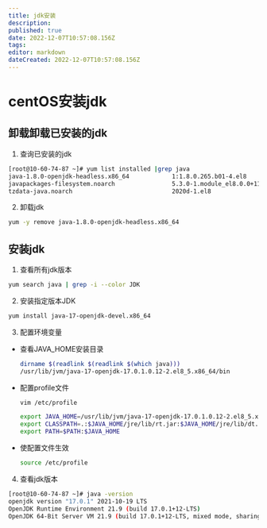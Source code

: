 ```yaml
---
title: jdk安装
description: 
published: true
date: 2022-12-07T10:57:08.156Z
tags: 
editor: markdown
dateCreated: 2022-12-07T10:57:08.156Z
---
```


# centOS安装jdk
## 卸载卸载已安装的jdk
1. 查询已安装的jdk
```bash
[root@10-60-74-87 ~]# yum list installed |grep java
java-1.8.0-openjdk-headless.x86_64            1:1.8.0.265.b01-4.el8                             @AppStream       
javapackages-filesystem.noarch                5.3.0-1.module_el8.0.0+11+5b8c10bd                @AppStream       
tzdata-java.noarch                            2020d-1.el8  
```
2. 卸载jdk
```bash
yum -y remove java-1.8.0-openjdk-headless.x86_64
```
## 安装jdk
1. 查看所有jdk版本
```bash
yum search java | grep -i --color JDK
```
2. 安装指定版本JDK
```bash
yum install java-17-openjdk-devel.x86_64
```
3. 配置环境变量
  + 查看JAVA_HOME安装目录
    ```bash
    dirname $(readlink $(readlink $(which java)))
    /usr/lib/jvm/java-17-openjdk-17.0.1.0.12-2.el8_5.x86_64/bin
    ```
  + 配置profile文件
    ```bash
    vim /etc/profile
    ```
    ```bash
    export JAVA_HOME=/usr/lib/jvm/java-17-openjdk-17.0.1.0.12-2.el8_5.x86_64
    export CLASSPATH=.:$JAVA_HOME/jre/lib/rt.jar:$JAVA_HOME/jre/lib/dt.jar:$JAVA_HOME/lib/tool.jar
    export PATH=$PATH:$JAVA_HOME
    ```
  + 使配置文件生效
    ```bash
    source /etc/profile
    ```
4. 查看jdk版本
```bash
[root@10-60-74-87 ~]# java -version
openjdk version "17.0.1" 2021-10-19 LTS
OpenJDK Runtime Environment 21.9 (build 17.0.1+12-LTS)
OpenJDK 64-Bit Server VM 21.9 (build 17.0.1+12-LTS, mixed mode, sharing)
```

    
  
  